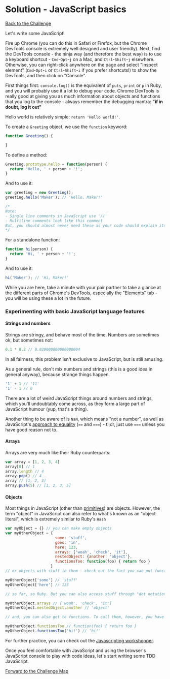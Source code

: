 # Solution - JavaScript basics

[Back to the Challenge](../1_javascript_basics.md)

Let's write some JavaScript! 

Fire up Chrome (you can do this in Safari or Firefox, but the Chrome DevTools console is extremely well designed and user friendly). Next, find the DevTools console - the ninja way (and therefore the best way) is to use a keyboard shortcut - `Cmd`-`Opt`-`j` on a Mac, and `Ctrl`-`Shift`-`j` elsewhere. Otherwise, you can right-click anywhere on the page and select "Inspect element" (`Cmd`-`Opt`-`i` or `Ctrl`-`Shift`-`i` if you prefer shortcuts!) to show the DevTools, and then click on "Console".  

First things first: `console.log()` is the equivalent of `puts`, `print` or `p` in Ruby, and you will probably use it a lot to debug your code. Chrome DevTools is really good at giving you as much information about objects and functions that you log to the console - always remember the debugging mantra: **"if in doubt, log it out"**

Hello world is relatively simple: `return 'Hello world!'`. 

To create a `Greeting` object, we use the `function` keyword:

```javascript
function Greeting() {

}
```

To define a method:

```javascript
Greeting.prototype.hello = function(person) {
  return 'Hello, ' + person + '!';
}
```

And to use it:

```javascript
var greeting = new Greeting();
greeting.hello('Maker'); // 'Hello, Maker!'

/*
Note:
- Single line comments in JavaScript use '//'
- Multiline comments look like this comment
But, you should almost never need these as your code should explain itself! =)
*/
```

For a standalone function:

```javascript
function hi(person) {
  return 'Hi, ' + person + '!';
}
```

And to use it:

```javascript
hi('Maker'); // 'Hi, Maker!'
```

While you are here, take a minute with your pair partner to take a glance at the different parts of Chrome's DevTools, especially the "Elements" tab - you will be using these a lot in the future. 

### Experimenting with basic JavaScript language features

#### Strings and numbers

Strings are stringy, and behave most of the time. Numbers are sometimes ok, but sometimes not:

```javascript
0.1 * 0.2 // 0.020000000000000004
```

In all fairness, this problem isn't exclusive to JavaScript, but is still amusing.

As a general rule, don't mix numbers and strings (this is a good idea in general anyway), because strange things happen.

```javascript
'1' + 1 // '11'
'1' - 1 // 0
```

There are a lot of weird JavaScript things around numbers and strings, which you'll undoubtably come across, as they form a large part of JavaScript humour (yup, that's a thing).

Another thing to be aware of is `NaN`, which means "not a number", as well as JavaScript's [approach to equality](https://dorey.github.io/JavaScript-Equality-Table/) (`==` and `===`) - tl;dr, just use `===` unless you have good reason not to.

#### Arrays

Arrays are very much like their Ruby counterparts:

```javascript
var array = [1, 2, 3, 4]
array[0] // 1
array.length // 4
array.pop() // 4
array // [1, 2, 3]
array.push(5) // [1, 2, 3, 5]
```

#### Objects

Most things in JavaScript (other than [primitives](https://developer.mozilla.org/en-US/docs/Glossary/Primitive)) are objects. However, the term "object" in JavaScript can also refer to what's known as an "object literal", which is extremely similar to Ruby's `Hash`

```javascript
var myObject = {} // you can make empty objects
var myOtherObject = {
                      some: 'stuff',
                      goes: 'in',
                      here: 123,
                      arrays: ['woah', 'check', 'it'],
                      nestedObject: {another: 'object'},
                      functionsToo: function(foo) { return foo }
                    }
// or objects with stuff in them - check out the fact you can put functions in, too

myOtherObject['some'] // 'stuff'
myOtherObject['here'] // 123

// so far, so Ruby. But you can also access stuff through "dot notation" - more like a normal object in Ruby

myOtherObject.arrays // ['woah', 'check', 'it']
myOtherObject.nestedObject.another // 'object'

// and, you can also get to functions. To call them, however, you have to use ()

myOtherObject.functionsToo // function(foo) { return foo }
myOtherObject.functionsToo('hi!') // 'hi!'
```

For further practice, you can check out the [Javascripting workshopper](https://github.com/sethvincent/javascripting).

Once you feel comfortable with JavaScript and using the browser's JavaScript console to play with code ideas, let's start writing some TDD JavaScript.

[Forward to the Challenge Map](../0_challenge_map.md)
